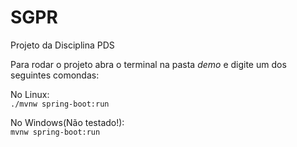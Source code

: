 # SGPR
Projeto da Disciplina PDS

Para rodar o projeto abra o terminal na pasta *demo* e digite um dos seguintes comondas:

No Linux:  
`./mvnw spring-boot:run`

No Windows(Não testado!):  
`mvnw spring-boot:run`
